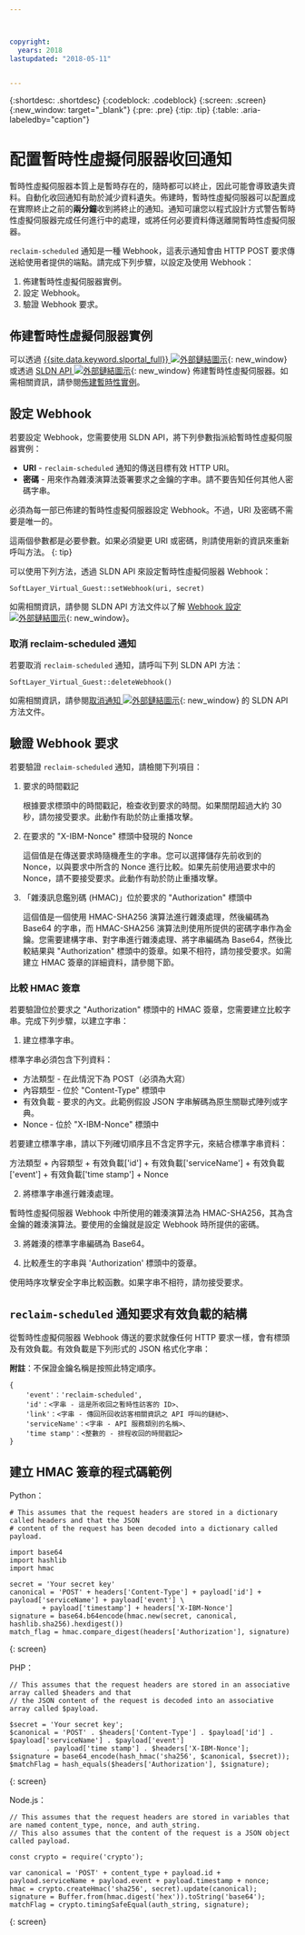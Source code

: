 ```yaml
---



copyright:
  years: 2018
lastupdated: "2018-05-11"


---
```


{:shortdesc: .shortdesc}
{:codeblock: .codeblock}
{:screen: .screen}
{:new_window: target="_blank"}
{:pre: .pre}
{:tip: .tip}
{:table: .aria-labeledby="caption"}

# 配置暫時性虛擬伺服器收回通知

暫時性虛擬伺服器本質上是暫時存在的，隨時都可以終止，因此可能會導致遺失資料。自動化收回通知有助於減少資料遺失。佈建時，暫時性虛擬伺服器可以配置成在實際終止之前的**兩分鐘**收到將終止的通知。通知可讓您以程式設計方式警告暫時性虛擬伺服器完成任何進行中的處理，或將任何必要資料傳送離開暫時性虛擬伺服器。

`reclaim-scheduled` 通知是一種 Webhook，這表示通知會由 HTTP POST 要求傳送給使用者提供的端點。請完成下列步驟，以設定及使用 Webhook：

1. 佈建暫時性虛擬伺服器實例。
2. 設定 Webhook。
3. 驗證 Webhook 要求。

## 佈建暫時性虛擬伺服器實例

可以透過 [{{site.data.keyword.slportal_full}} ![外部鏈結圖示](../icons/launch-glyph.svg "外部鏈結圖示")](https://control.softlayer.com/){: new_window} 或透過 [SLDN API ![外部鏈結圖示](../icons/launch-glyph.svg "外部鏈結圖示")](http://sldn.softlayer.com){: new_window} 佈建暫時性虛擬伺服器。如需相關資訊，請參閱[佈建暫時性實例](/docs/vsi/vsi_provision_transient.html)。

## 設定 Webhook

若要設定 Webhook，您需要使用 SLDN API，將下列參數指派給暫時性虛擬伺服器實例：

   * **URI** - `reclaim-scheduled` 通知的傳送目標有效 HTTP URI。
   * **密碼** - 用來作為雜湊演算法簽署要求之金鑰的字串。請不要告知任何其他人密碼字串。

必須為每一部已佈建的暫時性虛擬伺服器設定 Webhook。不過，URI 及密碼不需要是唯一的。

這兩個參數都是必要參數。如果必須變更 URI 或密碼，則請使用新的資訊來重新呼叫方法。
{: tip}

可以使用下列方法，透過 SLDN API 來設定暫時性虛擬伺服器 Webhook：

  `SoftLayer_Virtual_Guest::setWebhook(uri, secret)`

如需相關資訊，請參閱 SLDN API 方法文件以了解 [Webhook 設定 ![外部鏈結圖示](../icons/launch-glyph.svg "外部鏈結圖示")](http://sldn.softlayer.com/reference/services/SoftLayer_Virtual_Guest/setTransientWebhook/){: new_window}。

### 取消 reclaim-scheduled 通知

若要取消 `reclaim-scheduled` 通知，請呼叫下列 SLDN API 方法：

  `SoftLayer_Virtual_Guest::deleteWebhook()`

如需相關資訊，請參閱[取消通知 ![外部鏈結圖示](../icons/launch-glyph.svg "外部鏈結圖示")](http://sldn.softlayer.com/reference/services/SoftLayer_Virtual_Guest/deleteTransientWebhook/){: new_window} 的 SLDN API 方法文件。

## 驗證 Webhook 要求

若要驗證 `reclaim-scheduled` 通知，請檢閱下列項目：

1. 要求的時間戳記

   根據要求標頭中的時間戳記，檢查收到要求的時間。如果關閉超過大約 30 秒，請勿接受要求。此動作有助於防止重播攻擊。

2. 在要求的 "X-IBM-Nonce" 標頭中發現的 Nonce

   這個值是在傳送要求時隨機產生的字串。您可以選擇儲存先前收到的 Nonce，以與要求中所含的 Nonce 進行比較。如果先前使用過要求中的 Nonce，請不要接受要求。此動作有助於防止重播攻擊。

3. 「雜湊訊息鑑別碼 (HMAC)」位於要求的 "Authorization" 標頭中

   這個值是一個使用 HMAC-SHA256 演算法進行雜湊處理，然後編碼為 Base64 的字串，而 HMAC-SHA256 演算法則使用所提供的密碼字串作為金鑰。您需要建構字串、對字串進行雜湊處理、將字串編碼為 Base64，然後比較結果與 "Authorization" 標頭中的簽章。如果不相符，請勿接受要求。如需建立 HMAC 簽章的詳細資料，請參閱下節。

### 比較 HMAC 簽章

若要驗證位於要求之 "Authorization" 標頭中的 HMAC 簽章，您需要建立比較字串。完成下列步驟，以建立字串：

1. 建立標準字串。

  標準字串必須包含下列資料：
  * 方法類型 - 在此情況下為 POST（必須為大寫）
  * 內容類型 - 位於 "Content-Type" 標頭中
  * 有效負載 - 要求的內文。此範例假設 JSON 字串解碼為原生關聯式陣列或字典。  
  * Nonce - 位於 "X-IBM-Nonce" 標頭中

  若要建立標準字串，請以下列確切順序且不含定界字元，來結合標準字串資料：

  方法類型 + 內容類型 + 有效負載['id'] + 有效負載['serviceName'] + 有效負載['event'] + 有效負載['time stamp'] + Nonce

2. 將標準字串進行雜湊處理。

  暫時性虛擬伺服器 Webhook 中所使用的雜湊演算法為 HMAC-SHA256，其為含金鑰的雜湊演算法。要使用的金鑰就是設定 Webhook 時所提供的密碼。

3. 將雜湊的標準字串編碼為 Base64。

4. 比較產生的字串與 'Authorization' 標頭中的簽章。  

  使用時序攻擊安全字串比較函數。如果字串不相符，請勿接受要求。

## `reclaim-scheduled` 通知要求有效負載的結構

從暫時性虛擬伺服器 Webhook 傳送的要求就像任何 HTTP 要求一樣，會有標頭及有效負載。有效負載是下列形式的 JSON 格式化字串：

**附註**：不保證金鑰名稱是按照此特定順序。

	{
		'event'：'reclaim-scheduled',
		'id'：<字串 - 這是所收回之暫時性訪客的 ID>、
		'link'：<字串 - 傳回所回收訪客相關資訊之 API 呼叫的鏈結>、
		'serviceName'：<字串 - API 服務類別的名稱>、
		'time stamp'：<整數的 - 排程收回的時間戳記>
	}


## 建立 HMAC 簽章的程式碼範例

Python：

```
# This assumes that the request headers are stored in a dictionary called headers and that the JSON
# content of the request has been decoded into a dictionary called payload.

import base64
import hashlib
import hmac

secret = 'Your secret key'
canonical = 'POST' + headers['Content-Type'] + payload['id'] + payload['serviceName'] + payload['event'] \
	    + payload['timestamp'] + headers['X-IBM-Nonce']
signature = base64.b64encode(hmac.new(secret, canonical, hashlib.sha256).hexdigest())
match_flag = hmac.compare_digest(headers['Authorization'], signature)
```
{: screen}

PHP：

```
// This assumes that the request headers are stored in an associative array called $headers and that
// the JSON content of the request is decoded into an associative array called $payload.

$secret = 'Your secret key';
$canonical = 'POST' . $headers['Content-Type'] . $payload['id'] . $payload['serviceName'] . $payload['event']
	     . payload['time stamp'] . $headers['X-IBM-Nonce'];
$signature = base64_encode(hash_hmac('sha256', $canonical, $secret));
$matchFlag = hash_equals($headers['Authorization'], $signature); 
```
{: screen}

Node.js：

```
// This assumes that the request headers are stored in variables that are named content_type, nonce, and auth_string.
// This also assumes that the content of the request is a JSON object called payload.

const crypto = require('crypto');

var canonical = 'POST' + content_type + payload.id + payload.serviceName + payload.event + payload.timestamp + nonce;
hmac = crypto.createHmac('sha256', secret).update(canonical);
signature = Buffer.from(hmac.digest('hex')).toString('base64');
matchFlag = crypto.timingSafeEqual(auth_string, signature);
```
{: screen}
